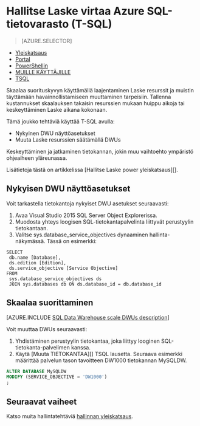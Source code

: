 <properties
   pageTitle="Hallitse Laske power Azure SQL Data Warehouse (REST) | Microsoft Azure"
   description="Transact-SQL (T-SQL) tehtävät muuttamalla DWUs suorituskyvyn asteikko-kohtaa. Voit tallentaa kustannukset skaalaus takaisin huippu esiintymistä."
   services="sql-data-warehouse"
   documentationCenter="NA"
   authors="barbkess"
   manager="barbkess"
   editor=""/>

<tags
   ms.service="sql-data-warehouse"
   ms.devlang="NA"
   ms.topic="article"
   ms.tgt_pltfrm="NA"
   ms.workload="data-services"
   ms.date="08/08/2016"
   ms.author="barbkess;sonyama"/>

# <a name="manage-compute-power-in-azure-sql-data-warehouse-t-sql"></a>Hallitse Laske virtaa Azure SQL-tietovarasto (T-SQL)

> [AZURE.SELECTOR]
- [Yleiskatsaus](sql-data-warehouse-manage-compute-overview.md)
- [Portal](sql-data-warehouse-manage-compute-portal.md)
- [PowerShellin](sql-data-warehouse-manage-compute-powershell.md)
- [MUILLE KÄYTTÄJILLE](sql-data-warehouse-manage-compute-rest-api.md)
- [TSQL](sql-data-warehouse-manage-compute-tsql.md)


Skaalaa suorituskyvyn käyttämällä laajentaminen Laske resurssit ja muistin täyttämään havainnollistamiseen muuttaminen tarpeisiin. Tallenna kustannukset skaalauksen takaisin resurssien mukaan huippu aikoja tai keskeyttäminen Laske aikana kokonaan. 

Tämä joukko tehtäviä käyttää T-SQL avulla:

- Nykyinen DWU näyttöasetukset
- Muuta Laske resurssien säätämällä DWUs

Keskeyttäminen ja jatkaminen tietokannan, jokin muu vaihtoehto ympäristö ohjeaiheen yläreunassa.

Lisätietoja tästä on artikkelissa [Hallitse Laske power yleiskatsaus][].

<a name="current-dwu-bk"></a>

## <a name="view-current-dwu-settings"></a>Nykyisen DWU näyttöasetukset

Voit tarkastella tietokantoja nykyiset DWU asetukset seuraavasti:

1. Avaa Visual Studio 2015 SQL Server Object Explorerissa.
2. Muodosta yhteys loogisen SQL-tietokantapalvelinta liittyvät perustyylin tietokantaan.
2. Valitse sys.database_service_objectives dynaaminen hallinta-näkymässä. Tässä on esimerkki: 

```
SELECT
 db.name [Database],
 ds.edition [Edition],
 ds.service_objective [Service Objective]
FROM
 sys.database_service_objectives ds
 JOIN sys.databases db ON ds.database_id = db.database_id
```

<a name="scale-dwu-bk"></a>
<a name="scale-compute-bk"></a>

## <a name="scale-compute"></a>Skaalaa suorittaminen

[AZURE.INCLUDE [SQL Data Warehouse scale DWUs description](../../includes/sql-data-warehouse-scale-dwus-description.md)]

Voit muuttaa DWUs seuraavasti:


1. Yhdistäminen perustyylin tietokantaa, joka liittyy looginen SQL-tietokanta-palvelimen kanssa.
2. Käytä [Muuta TIETOKANTAA][] TSQL lausetta. Seuraava esimerkki määrittää palvelun tason tavoitteen DW1000 tietokannan MySQLDW. 

```Sql
ALTER DATABASE MySQLDW
MODIFY (SERVICE_OBJECTIVE = 'DW1000')
;
```

<a name="next-steps-bk"></a>

## <a name="next-steps"></a>Seuraavat vaiheet

Katso muita hallintatehtäviä [hallinnan yleiskatsaus][].

<!--Image references-->

<!--Article references-->
[Service capacity limits]: ./sql-data-warehouse-service-capacity-limits.md
[Hallinnan yleiskatsaus]: ./sql-data-warehouse-overview-manage.md
[Laske power yleiskatsaus hallinta]: ./sql-data-warehouse-manage-compute-overview.md

<!--MSDN references-->

[MUUTTAA TIETOKANTAA]: https://msdn.microsoft.com/library/mt204042.aspx


<!--Other Web references-->

[Azure portal]: http://portal.azure.com/
